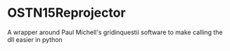# OSTN15Reprojector
A wrapper around Paul Michell's gridinquestii software to make calling the dll easier in python
